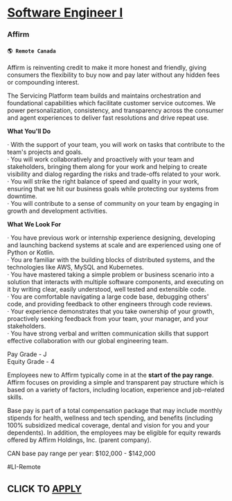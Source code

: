 # [Software Engineer I](https://www.remotewlb.com/apply/software-engineer-i-130379)  
### Affirm  
#### `🌎 Remote Canada`  

Affirm is reinventing credit to make it more honest and friendly, giving consumers the flexibility to buy now and pay later without any hidden fees or compounding interest.  
  
The Servicing Platform team builds and maintains orchestration and foundational capabilities which facilitate customer service outcomes. We power personalization, consistency, and transparency across the consumer and agent experiences to deliver fast resolutions and drive repeat use.  
  
**What You'll Do**  
  
· With the support of your team, you will work on tasks that contribute to the team's projects and goals.  
· You will work collaboratively and proactively with your team and stakeholders, bringing them along for your work and helping to create visibility and dialog regarding the risks and trade-offs related to your work.  
· You will strike the right balance of speed and quality in your work, ensuring that we hit our business goals while protecting our systems from downtime.  
· You will contribute to a sense of community on your team by engaging in growth and development activities.  
  
  
 **What We Look For**  
  
· You have previous work or internship experience designing, developing and launching backend systems at scale and are experienced using one of Python or Kotlin.  
· You are familiar with the building blocks of distributed systems, and the technologies like AWS, MySQL and Kubernetes.  
· You have mastered taking a simple problem or business scenario into a solution that interacts with multiple software components, and executing on it by writing clear, easily understood, well tested and extensible code.  
· You are comfortable navigating a large code base, debugging others' code, and providing feedback to other engineers through code reviews.  
· Your experience demonstrates that you take ownership of your growth, proactively seeking feedback from your team, your manager, and your stakeholders.  
· You have strong verbal and written communication skills that support effective collaboration with our global engineering team.  
  
  
Pay Grade - J  
Equity Grade - 4  
  
Employees new to Affirm typically come in at the **start of the pay range**. Affirm focuses on providing a simple and transparent pay structure which is based on a variety of factors, including location, experience and job-related skills.  
  
Base pay is part of a total compensation package that may include monthly stipends for health, wellness and tech spending, and benefits (including 100% subsidized medical coverage, dental and vision for you and your dependents). In addition, the employees may be eligible for equity rewards offered by Affirm Holdings, Inc. (parent company).  
  
CAN base pay range per year: $102,000 - $142,000  
  
#LI-Remote

  
## CLICK TO [APPLY](https://www.remotewlb.com/apply/software-engineer-i-130379)

